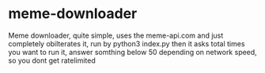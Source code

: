 # meme-downloader
Meme downloader, quite simple, uses the meme-api.com and just completely obilterates it, run by
python3 index.py
then it asks total times you want to run it, answer somthing below 50 depending on network speed, so you dont get ratelimited
